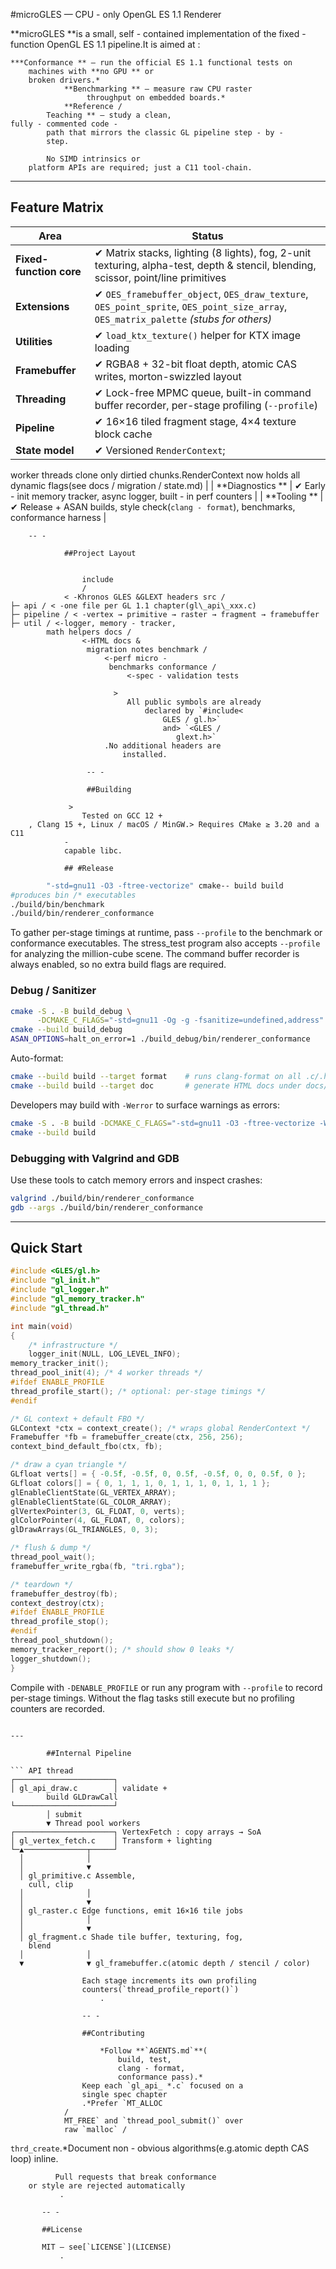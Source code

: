 #microGLES — CPU - only OpenGL ES 1.1 Renderer

**microGLES **is a small,
	self - contained implementation of the fixed -
			function OpenGL ES 1.1 pipeline.It is aimed at :

	***Conformance ** – run the official ES 1.1 functional tests on
		machines with **no GPU ** or
		broken drivers.*
				**Benchmarking ** – measure raw CPU raster
					 throughput on embedded boards.*
				**Reference /
			Teaching ** – study a clean,
	fully - commented code -
			path that mirrors the classic GL pipeline step - by -
			step.

			No SIMD intrinsics or
		platform APIs are required; just a C11 tool-chain.

---

## Feature Matrix

| Area | Status |
|------|--------|
| **Fixed-function core** | ✔ Matrix stacks, lighting (8 lights), fog, 2-unit texturing, alpha-test, depth & stencil, blending, scissor, point/line primitives |
| **Extensions** | ✔ `OES_framebuffer_object`, `OES_draw_texture`, `OES_point_sprite`, `OES_point_size_array`, `OES_matrix_palette` *(stubs for others)* |
| **Utilities** | ✔ `load_ktx_texture()` helper for KTX image loading |
| **Framebuffer** | ✔ RGBA8 + 32-bit float depth, atomic CAS writes, morton-swizzled layout |
| **Threading** | ✔ Lock-free MPMC queue, built-in command buffer recorder, per-stage profiling (`--profile`) |
| **Pipeline** | ✔ 16×16 tiled fragment stage, 4×4 texture block cache |
| **State model** | ✔ Versioned `RenderContext`;
worker threads clone only dirtied chunks.RenderContext now holds all dynamic
	flags(see docs / migration / state.md) |
	| **Diagnostics ** | ✔ Early - init memory tracker,
	async logger,
	built - in perf counters | | **Tooling ** | ✔ Release + ASAN builds,
	style check(`clang - format`), benchmarks,
	conformance harness |

		-- -

				##Project Layout

```

				include
				/
			< -Khronos GLES &GLEXT headers src /
├─ api / < -one file per GL 1.1 chapter(gl\_api\_xxx.c)
├─ pipeline / < -vertex → primitive → raster → fragment → framebuffer
├─ util / <-logger, memory - tracker,
	    math helpers docs /
			    <-HTML docs &
			     migration notes benchmark /
				     <-perf micro -
				      benchmarks conformance /
					      <-spec - validation tests

````

					       >
						      All public symbols are already
							      declared by `#include<
								      GLES / gl.h>`
								      and> `<GLES /
									     glext.h>`
					     .No additional headers are
						     installed.

				     -- -

				     ##Building

			     >
				    Tested on GCC 12 +
	    , Clang 15 +, Linux / macOS / MinGW.> Requires CMake ≥ 3.20 and a C11
				-
				capable libc.

				## #Release

```bash cmake - S.- B build - DCMAKE_C_FLAGS =
		"-std=gnu11 -O3 -ftree-vectorize" cmake-- build build
#produces bin /* executables
./build/bin/benchmark
./build/bin/renderer_conformance
````

To gather per-stage timings at runtime, pass `--profile` to the
benchmark or conformance executables.
The stress_test program also accepts `--profile` for analyzing the million-cube scene.
The command buffer recorder is always enabled, so no extra build flags are required.

### Debug / Sanitizer

```bash
cmake -S . -B build_debug \
      -DCMAKE_C_FLAGS="-std=gnu11 -Og -g -fsanitize=undefined,address"
cmake --build build_debug
ASAN_OPTIONS=halt_on_error=1 ./build_debug/bin/renderer_conformance
```

Auto-format:

```bash
cmake --build build --target format    # runs clang-format on all .c/.h
cmake --build build --target doc       # generate HTML docs under docs/release
```

Developers may build with `-Werror` to surface warnings as errors:

```bash
cmake -S . -B build -DCMAKE_C_FLAGS="-std=gnu11 -O3 -ftree-vectorize -Werror"
cmake --build build
```

### Debugging with Valgrind and GDB

Use these tools to catch memory errors and inspect crashes:

```bash
valgrind ./build/bin/renderer_conformance
gdb --args ./build/bin/renderer_conformance
```

---

## Quick Start

```c
#include <GLES/gl.h>
#include "gl_init.h"
#include "gl_logger.h"
#include "gl_memory_tracker.h"
#include "gl_thread.h"

int main(void)
{
    /* infrastructure */
	logger_init(NULL, LOG_LEVEL_INFO);
memory_tracker_init();
thread_pool_init(4); /* 4 worker threads */
#ifdef ENABLE_PROFILE
thread_profile_start(); /* optional: per-stage timings */
#endif

/* GL context + default FBO */
GLContext *ctx = context_create(); /* wraps global RenderContext */
Framebuffer *fb = framebuffer_create(ctx, 256, 256);
context_bind_default_fbo(ctx, fb);

/* draw a cyan triangle */
GLfloat verts[] = { -0.5f, -0.5f, 0, 0.5f, -0.5f, 0, 0, 0.5f, 0 };
GLfloat colors[] = { 0, 1, 1, 1, 0, 1, 1, 1, 0, 1, 1, 1 };
glEnableClientState(GL_VERTEX_ARRAY);
glEnableClientState(GL_COLOR_ARRAY);
glVertexPointer(3, GL_FLOAT, 0, verts);
glColorPointer(4, GL_FLOAT, 0, colors);
glDrawArrays(GL_TRIANGLES, 0, 3);

/* flush & dump */
thread_pool_wait();
framebuffer_write_rgba(fb, "tri.rgba");

/* teardown */
framebuffer_destroy(fb);
context_destroy(ctx);
#ifdef ENABLE_PROFILE
thread_profile_stop();
#endif
thread_pool_shutdown();
memory_tracker_report(); /* should show 0 leaks */
logger_shutdown();
}
```
Compile with `-DENABLE_PROFILE` or run any program with `--profile` to
record per-stage timings. Without the flag tasks still execute but no
profiling counters are recorded.
```

---

		##Internal Pipeline

``` API thread
┌──────────────────────┐
│ gl_api_draw.c        │ validate +
		build GLDrawCall
└──────────────────────┘
        │ submit
        ▼ Thread pool workers
┌──────────────────────┐ VertexFetch : copy arrays → SoA
│ gl_vertex_fetch.c    │ Transform + lighting
└─▲──────────────┬─────┘
  │              │
  │              ▼
  │ gl_primitive.c Assemble,
	cull, clip
  │              │
  │              ▼
  │ gl_raster.c Edge functions, emit 16×16 tile jobs
  │              │
  │              ▼
  │ gl_fragment.c Shade tile buffer, texturing, fog,
	blend
  │              │
  ▼              ▼ gl_framebuffer.c(atomic depth / stencil / color)
```

					Each stage increments its own profiling
					counters(`thread_profile_report()`)
						.

					-- -

					##Contributing

						*Follow **`AGENTS.md`**(
							build, test,
							clang - format,
							conformance pass).*
					Keep each `gl_api_ *.c` focused on a
					single spec chapter
					.*Prefer `MT_ALLOC
				/
				MT_FREE` and `thread_pool_submit()` over
				raw `malloc` /
  `thrd_create`.*Document non
			- obvious algorithms(e.g.atomic depth CAS loop) inline.

			  Pull requests that break conformance
		or style are rejected automatically
			   .

		   -- -

		   ##License

		   MIT — see[`LICENSE`](LICENSE)
			   .
